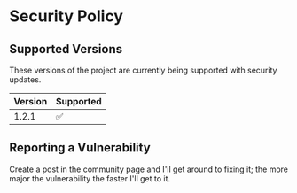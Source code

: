 # Security Policy

## Supported Versions

These versions of the project are
currently being supported with security updates.

| Version | Supported          |
| ------- | ------------------ |
| 1.2.1   | :white_check_mark: |

## Reporting a Vulnerability

Create a post in the community page and I'll get around to fixing it; the more major the vulnerability the faster I'll get to it.
